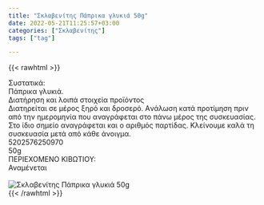 ```yaml
---
title: "Σκλαβενίτης Πάπρικα γλυκιά 50g"
date: 2022-05-21T11:25:57+03:00
categories: ["Σκλαβενίτης"]
tags: ["tag"]

---
```

{{< rawhtml >}}

<div class="sload579"><div class="product"><div id="sistatika">Συστατικά:</div><div class="alltext">Πάπρικα γλυκιά.</div><div id="loipa">Διατήρηση και λοιπά στοιχεία προϊόντος</div><div class="alltext">Διατηρείται σε μέρος ξηρό και δροσερό. Aνάλωση κατά προτίμηση πριν από την ημερομηνία που αναγράφεται στο πάνω μέρος της συσκευασίας. Στο ίδιο σημείο αναγράφεται και ο αριθμός παρτίδας. Κλείνουμε καλά τη συσκευασία μετά από κάθε άνοιγμα.</div><div id="barcode"><div id="barimage1"></div><span id="bartext">5202576250970</span></div><div id="varos"><div id="varosimage1"></div><span id="varostext">50g</span></div><div id="kivotio">ΠΕΡΙΕΧΟΜΕΝΟ ΚΙΒΩΤΙΟΥ:<br>Αναμένεται</div><br><div class="pimg"><img alt="Σκλαβενίτης Πάπρικα γλυκιά 50g" title="Σκλαβενίτης Πάπρικα γλυκιά 50g" src="/media/images/sklavenitis-paprika-glykia-50g.jpg"></div></div></div>
{{< /rawhtml >}}


